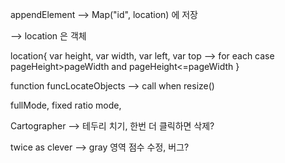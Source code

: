 appendElement --> Map("id", location) 에 저장

 --> location 은 객체

location{ var height, var width, var left, var top --> for each case pageHeight>pageWidth and pageHeight<=pageWidth }
 

function funcLocateObjects --> call when resize()
 

fullMode, fixed ratio mode, 




Cartographer --> 테두리 치기, 한번 더 클릭하면 삭제?


twice as clever --> gray 영역 점수 수정, 버그?
